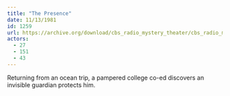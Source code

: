 ```yaml
---
title: "The Presence"
date: 11/13/1981
id: 1259
url: https://archive.org/download/cbs_radio_mystery_theater/cbs_radio_mystery_theater-1251-1300.zip/cbs_radio_mystery_theater-1251-1300%2Fcbsrmt_1259_the_presence.mp3
actors:
  - 27
  - 151
  - 43
---
```

Returning from an ocean trip, a pampered college co-ed discovers an invisible guardian protects him.